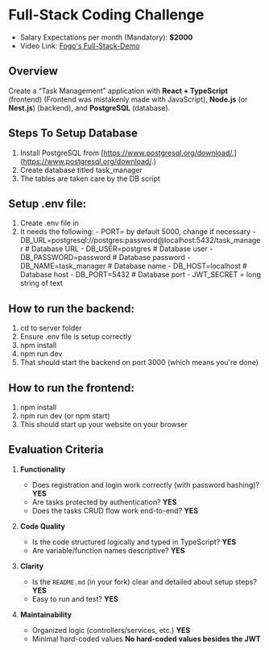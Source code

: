 # Full-Stack Coding Challenge
  - Salary Expectations per month (Mandatory): **$2000** 
  - Video Link: [Fogo's Full-Stack-Demo](https://drive.google.com/file/d/1DEUwA-1zcsBPl9oESfHqLaXVWN5zvZDn/view?usp=sharing)

## Overview

Create a “Task Management” application with **React + TypeScript** (frontend) (Frontend was mistakenly made with JavaScript), **Node.js** (or **Nest.js**) (backend), and **PostgreSQL** (database).

## Steps To Setup Database
  1. Install PostgreSQL from [https://www.postgresql.org/download/.](https://www.postgresql.org/download/.)
  2. Create database titled task_manager 
  3. The tables are taken care by the DB script 

## Setup .env file:
  1. Create .env file in 
  2. It needs the following:
    - PORT= by default 5000, change if necessary
    - DB_URL=postgresql://postgres:password@localhost:5432/task_manager # Database URL
    - DB_USER=postgres # Database user
    - DB_PASSWORD=password # Database password
    - DB_NAME=task_manager # Database name
    - DB_HOST=localhost # Database host
    - DB_PORT=5432 # Database port
    - JWT_SECRET = long string of text

## How to run the backend:
  1. cd to server folder
  2. Ensure .env file is setup correctly
  3. npm install
  4. npm run dev
  5. That should start the backend on port 3000 (which means you're done)

## How to run the frontend:
  1. npm install
  2. npm run dev (or npm start)
  3. This should start up your website on your browser

  ## Evaluation Criteria

1. **Functionality**  
   - Does registration and login work correctly (with password hashing)? **YES**
   - Are tasks protected by authentication? **YES**
   - Does the tasks CRUD flow work end-to-end? **YES**

2. **Code Quality**  
   - Is the code structured logically and typed in TypeScript? **YES**
   - Are variable/function names descriptive? **YES**

3. **Clarity**  
   - Is the `README.md` (in your fork) clear and detailed about setup steps? **YES**
   - Easy to run and test? **YES**

4. **Maintainability**  
   - Organized logic (controllers/services, etc.) **YES**
   - Minimal hard-coded values **No hard-coded values besides the JWT**
